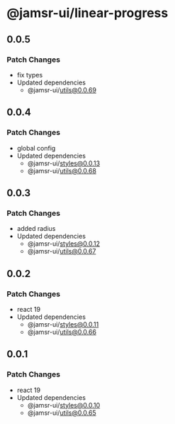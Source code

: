 # @jamsr-ui/linear-progress

## 0.0.5

### Patch Changes

- fix types
- Updated dependencies
  - @jamsr-ui/utils@0.0.69

## 0.0.4

### Patch Changes

- global config
- Updated dependencies
  - @jamsr-ui/styles@0.0.13
  - @jamsr-ui/utils@0.0.68

## 0.0.3

### Patch Changes

- added radius
- Updated dependencies
  - @jamsr-ui/styles@0.0.12
  - @jamsr-ui/utils@0.0.67

## 0.0.2

### Patch Changes

- react 19
- Updated dependencies
  - @jamsr-ui/styles@0.0.11
  - @jamsr-ui/utils@0.0.66

## 0.0.1

### Patch Changes

- react 19
- Updated dependencies
  - @jamsr-ui/styles@0.0.10
  - @jamsr-ui/utils@0.0.65
